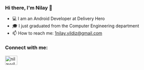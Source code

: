 ### Hi there, I'm Nilay 👋

- 💻 I am an Android Developer at Delivery Hero
- 🎓 I just graduated from the Computer Engineering department
- 📫 How to reach me: 1nilay.yildiz@gmail.com 

<h3 align="left">Connect with me:</h3>
<p align="left">
<a href="https://linkedin.com/in/nilayyildizz" target="blank"><img align="center" src="https://raw.githubusercontent.com/rahuldkjain/github-profile-readme-generator/master/src/images/icons/Social/linked-in-alt.svg" alt="nilayyildizz" height="30" width="40" /></a>
</p>
